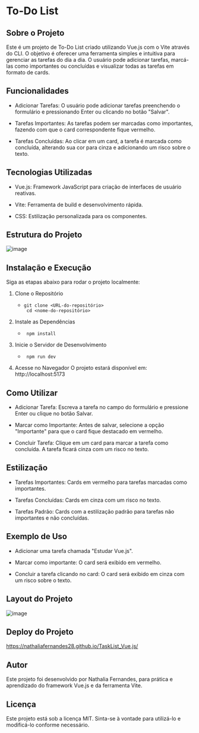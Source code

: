 # To-Do List

## Sobre o Projeto

Este é um projeto de To-Do List criado utilizando Vue.js com o Vite através do CLI. O objetivo é oferecer uma ferramenta simples e intuitiva para gerenciar as tarefas do dia a dia. O usuário pode adicionar tarefas, marcá-las como importantes ou concluídas e visualizar todas as tarefas em formato de cards.

## Funcionalidades

* Adicionar Tarefas: O usuário pode adicionar tarefas preenchendo o formulário e pressionando Enter ou clicando no botão "Salvar".

* Tarefas Importantes: As tarefas podem ser marcadas como importantes, fazendo com que o card correspondente fique vermelho.

* Tarefas Concluídas: Ao clicar em um card, a tarefa é marcada como concluída, alterando sua cor para cinza e adicionando um risco sobre o texto.

## Tecnologias Utilizadas

* Vue.js: Framework JavaScript para criação de interfaces de usuário reativas.

* Vite: Ferramenta de build e desenvolvimento rápida.

* CSS: Estilização personalizada para os componentes.

## Estrutura do Projeto

![image](https://github.com/user-attachments/assets/9411846b-cbd1-4b1a-be6b-d21a182ed7d7)


## Instalação e Execução

Siga as etapas abaixo para rodar o projeto localmente:

1. Clone o Repositório
     *     git clone <URL-do-repositório>
            cd <nome-do-repositório>
2. Instale as Dependências
   *      npm install
3. Inicie o Servidor de Desenvolvimento
   *      npm run dev
4. Acesse no Navegador O projeto estará disponível em: http://localhost:5173
    
## Como Utilizar

* Adicionar Tarefa: Escreva a tarefa no campo do formulário e pressione Enter ou clique no botão Salvar.

* Marcar como Importante: Antes de salvar, selecione a opção "Importante" para que o card fique destacado em vermelho.

* Concluir Tarefa: Clique em um card para marcar a tarefa como concluída. A tarefa ficará cinza com um risco no texto.

## Estilização

* Tarefas Importantes: Cards em vermelho para tarefas marcadas como importantes.

* Tarefas Concluídas: Cards em cinza com um risco no texto.

* Tarefas Padrão: Cards com a estilização padrão para tarefas não importantes e não concluídas.

##  Exemplo de Uso

* Adicionar uma tarefa chamada "Estudar Vue.js".

* Marcar como importante: O card será exibido em vermelho.

* Concluir a tarefa clicando no card: O card será exibido em cinza com um risco sobre o texto.

## Layout do Projeto

![image](https://github.com/user-attachments/assets/f821de9c-0bd9-443b-8fcd-3f348ca9ff93)

## Deploy do Projeto

https://nathaliafernandes28.github.io/TaskList_Vue.js/

## Autor

Este projeto foi desenvolvido por Nathalia Fernandes, para prática e aprendizado do framework Vue.js e da ferramenta Vite.

## Licença

Este projeto está sob a licença MIT. Sinta-se à vontade para utilizá-lo e modificá-lo conforme necessário.
